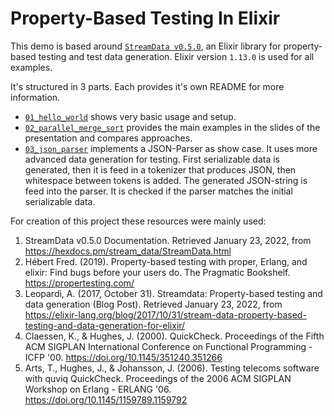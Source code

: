 # Property-Based Testing In Elixir

This demo is based around [`StreamData v0.5.0`](https://github.com/whatyouhide/stream_data), 
an Elixir library for property-based testing and test data generation. Elixir 
version `1.13.0` is used for all examples. 

It's structured in 3 parts. Each provides it's own README for more information.
 * [`01_hello_world`](01_hello_world) shows very basic usage and setup.
 * [`02_parallel_merge_sort`](02_parallel_merge_sort) provides the main examples in the slides of the 
    presentation and compares approaches.
 * [`03_json_parser`](03_json_parser) implements a JSON-Parser as show case. It uses more advanced
    data generation for testing. First serializable data is generated, then it 
    is feed in a tokenizer that produces JSON, then whitespace between tokens is
    added. The generated JSON-string is feed into the parser. It is checked if 
    the parser matches the initial serializable data.


 For creation of this project these resources were mainly used:

 1. StreamData v0.5.0 Documentation. Retrieved January 23, 2022, from https://hexdocs.pm/stream_data/StreamData.html
 2. Hébert Fred. (2019). Property-based testing with proper, Erlang, and elixir: Find bugs before your users do. The Pragmatic Bookshelf. https://propertesting.com/
 3. Leopardi, A. (2017, October 31). Streamdata: Property-based testing and data generation (Blog Post). Retrieved January 23, 2022, from https://elixir-lang.org/blog/2017/10/31/stream-data-property-based-testing-and-data-generation-for-elixir/ 
 4. Claessen, K., &amp; Hughes, J. (2000). QuickCheck. Proceedings of the Fifth ACM SIGPLAN International Conference on Functional Programming  - ICFP '00. https://doi.org/10.1145/351240.351266 
 5. Arts, T., Hughes, J., &amp; Johansson, J. (2006). Testing telecoms software with quviq QuickCheck. Proceedings of the 2006 ACM SIGPLAN  Workshop on Erlang  - ERLANG '06. https://doi.org/10.1145/1159789.1159792 
 
